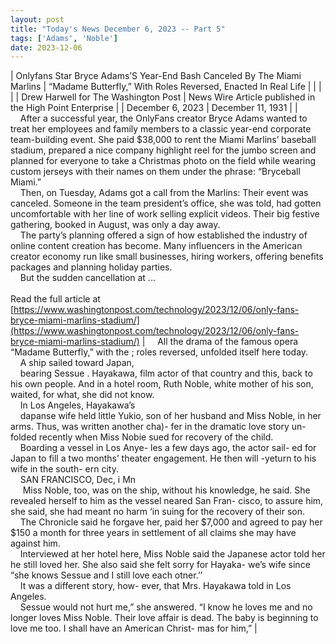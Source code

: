 ```yaml
---
layout: post
title: "Today's News December 6, 2023 -- Part 5"
tags: ['Adams', 'Noble']
date: 2023-12-06
---
```


| Onlyfans Star Bryce Adams’S Year-End Bash Canceled By The Miami Marlins | “Madame Butterfly,” With Roles Reversed, Enacted In Real Life  |
|  |  |
| Drew Harwell for The Washington Post | News Wire Article published in the High Point Enterprise |
| December 6, 2023 | December 11, 1931 |
| &nbsp;&nbsp;&nbsp;&nbsp;After a successful year, the OnlyFans creator Bryce Adams wanted to treat her employees and family members to a classic year-end corporate team-building event. She paid $38,000 to rent the Miami Marlins’ baseball stadium, prepared a nice company highlight reel for the jumbo screen and planned for everyone to take a Christmas photo on the field while wearing custom jerseys with their names on them under the phrase: “Bryceball Miami.”<br>&nbsp;&nbsp;&nbsp;&nbsp;Then, on Tuesday, Adams got a call from the Marlins: Their event was canceled. Someone in the team president’s office, she was told, had gotten uncomfortable with her line of work selling explicit videos. Their big festive gathering, booked in August, was only a day away.<br>&nbsp;&nbsp;&nbsp;&nbsp;The party’s planning offered a sign of how established the industry of online content creation has become. Many influencers in the American creator economy run like small businesses, hiring workers, offering benefits packages and planning holiday parties.<br>&nbsp;&nbsp;&nbsp;&nbsp;But the sudden cancellation at  ...<br><br>Read the full article at<br>[https://www.washingtonpost.com/technology/2023/12/06/only-fans-bryce-miami-marlins-stadium/](https://www.washingtonpost.com/technology/2023/12/06/only-fans-bryce-miami-marlins-stadium/) | &nbsp;&nbsp;&nbsp;&nbsp;All the drama of the famous opera “Madame Butterfly,” with the ; roles reversed, unfolded itself here today.<br>&nbsp;&nbsp;&nbsp;&nbsp;A ship sailed toward Japan,<br>&nbsp;&nbsp;&nbsp;&nbsp;bearing Sessue . Hayakawa, film actor of that country and this, back to his own people. And in a hotel room, Ruth Noble, white mother of his son, waited, for what, she did not know.<br>&nbsp;&nbsp;&nbsp;&nbsp;In Los Angeles, Hayakawa’s<br>&nbsp;&nbsp;&nbsp;&nbsp;dapanse wife held little Yukio, son of her husband and Miss Noble, in her arms. Thus, was written another cha)- fer in the dramatic love story un- folded recently when Miss Nobie sued for recovery of the child.<br>&nbsp;&nbsp;&nbsp;&nbsp;Boarding a vessel in Los Anye- les a few days ago, the actor sail- ed for Japan to fill a two months’ theater engagement. He then will -yeturn to his wife in the south- ern city.<br>&nbsp;&nbsp;&nbsp;&nbsp;SAN FRANCISCO, Dec, i Mn  <br>&nbsp;&nbsp;&nbsp;&nbsp; Miss Noble, too, was on the ship, without his knowledge, he said. She revealed herself to him as the vessel neared San Fran- cisco, to assure him, she said, she had meant no harm ‘in suing for the recovery of their son.<br>&nbsp;&nbsp;&nbsp;&nbsp;The Chronicle said he forgave her, paid her $7,000 and agreed to pay her $150 a month for three years in settlement of all claims she may have against him.<br>&nbsp;&nbsp;&nbsp;&nbsp;Interviewed at her hotel here, Miss Noble said the Japanese actor told her he still loved her. She also said she felt sorry for Hayaka- we’s wife since “she knows Sessue and I still love each otner.’’<br>&nbsp;&nbsp;&nbsp;&nbsp;It was a different story, how- ever, that Mrs. Hayakawa told in Los Angeles.<br>&nbsp;&nbsp;&nbsp;&nbsp;Sessue would not hurt me,” she answered. “I know he loves me and no longer loves Miss Noble. Their love affair is dead. The baby is beginning to love me too. I shall have an American Christ- mas for him,”  |